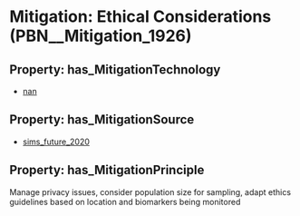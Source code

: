 # Mitigation: __Ethical Considerations__ (PBN__Mitigation_1926)

## Property: has_MitigationTechnology

* [nan](../Technology/PBN__Technology_22)

## Property: has_MitigationSource

* [sims_future_2020](../Article/PBN__Article_48)

## Property: has_MitigationPrinciple

Manage privacy issues, consider population size for sampling, adapt ethics guidelines based on location and biomarkers being monitored

